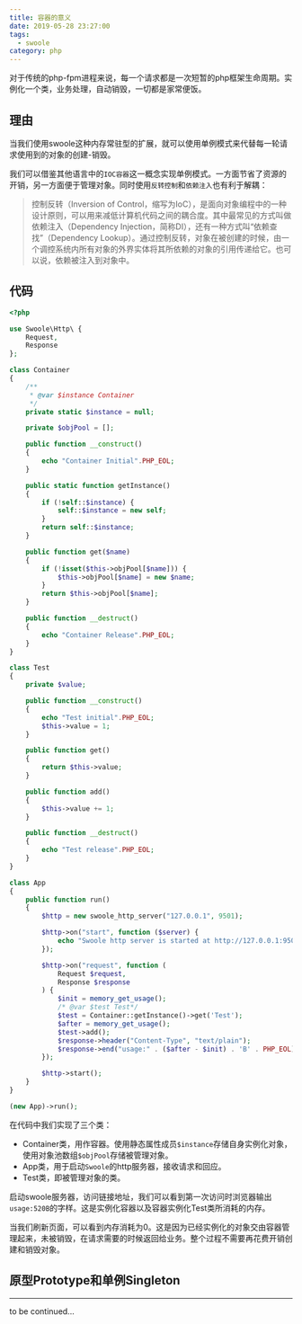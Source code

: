 ```yaml
---
title: 容器的意义
date: 2019-05-28 23:27:00
tags:
  - swoole
category: php
---
```

对于传统的php-fpm进程来说，每一个请求都是一次短暂的php框架生命周期。实例化一个类，业务处理，自动销毁，一切都是家常便饭。
<!-- more -->
## 理由
当我们使用swoole这种内存常驻型的扩展，就可以使用单例模式来代替每一轮请求使用到的对象的创建-销毁。

我们可以借鉴其他语言中的`IOC容器`这一概念实现单例模式。一方面节省了资源的开销，另一方面便于管理对象。同时使用`反转控制`和`依赖注入`也有利于解耦：

> 控制反转（Inversion of Control，缩写为IoC），是面向对象编程中的一种设计原则，可以用来减低计算机代码之间的耦合度。其中最常见的方式叫做依赖注入（Dependency Injection，简称DI），还有一种方式叫“依赖查找”（Dependency Lookup）。通过控制反转，对象在被创建的时候，由一个调控系统内所有对象的外界实体将其所依赖的对象的引用传递给它。也可以说，依赖被注入到对象中。

## 代码
```php
<?php

use Swoole\Http\ {
    Request,
    Response
};

class Container
{
    /**
     * @var $instance Container
     */
    private static $instance = null;

    private $objPool = [];

    public function __construct()
    {
        echo "Container Initial".PHP_EOL;
    }

    public static function getInstance()
    {
        if (!self::$instance) {
            self::$instance = new self;
        }
        return self::$instance;
    }

    public function get($name)
    {
        if (!isset($this->objPool[$name])) {
            $this->objPool[$name] = new $name;
        }
        return $this->objPool[$name];
    }

    public function __destruct()
    {
        echo "Container Release".PHP_EOL;
    }
}

class Test
{
    private $value;

    public function __construct()
    {
        echo "Test initial".PHP_EOL;
        $this->value = 1;
    }

    public function get()
    {
        return $this->value;
    }

    public function add()
    {
        $this->value += 1;
    }

    public function __destruct()
    {
        echo "Test release".PHP_EOL;
    }
}

class App
{
    public function run()
    {
        $http = new swoole_http_server("127.0.0.1", 9501);

        $http->on("start", function ($server) {
            echo "Swoole http server is started at http://127.0.0.1:9501".PHP_EOL;
        });

        $http->on("request", function (
            Request $request,
            Response $response
        ) {
            $init = memory_get_usage();
            /* @var $test Test*/
            $test = Container::getInstance()->get('Test');
            $after = memory_get_usage();
            $test->add();
            $response->header("Content-Type", "text/plain");
            $response->end("usage:" . ($after - $init) . 'B' . PHP_EOL);
        });

        $http->start();
    }
}

(new App)->run();

```
在代码中我们实现了三个类：

* Container类，用作容器。使用静态属性成员`$instance`存储自身实例化对象，使用对象池数组`$objPool`存储被管理对象。
* App类，用于启动`Swoole`的http服务器，接收请求和回应。
* Test类，即被管理对象的类。

启动swoole服务器，访问链接地址，我们可以看到第一次访问时浏览器输出`usage:520B`的字样。这是实例化容器以及容器实例化Test类所消耗的内存。

当我们刷新页面，可以看到内存消耗为0。这是因为已经实例化的对象交由容器管理起来，未被销毁，在请求需要的时候返回给业务。整个过程不需要再花费开销创建和销毁对象。
## 原型Prototype和单例Singleton
---
to be continued...